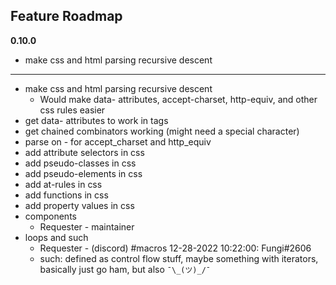 ## Feature Roadmap

__**0.10.0**__

- make css and html parsing recursive descent

---
- make css and html parsing recursive descent
  * Would make data- attributes, accept-charset, http-equiv, and other css rules easier
- get data- attributes to work in tags
- get chained combinators working (might need a special character)
- parse on - for accept_charset and http_equiv
- add attribute selectors in css
- add pseudo-classes in css
- add pseudo-elements in css
- add at-rules in css
- add functions in css
- add property values in css
- components
  * Requester - maintainer
- loops and such
  * Requester - (discord) #macros 12-28-2022 10:22:00: Fungi#2606
  * such: defined as control flow stuff, maybe something with iterators, basically just go ham, but also `¯\_(ツ)_/¯`
